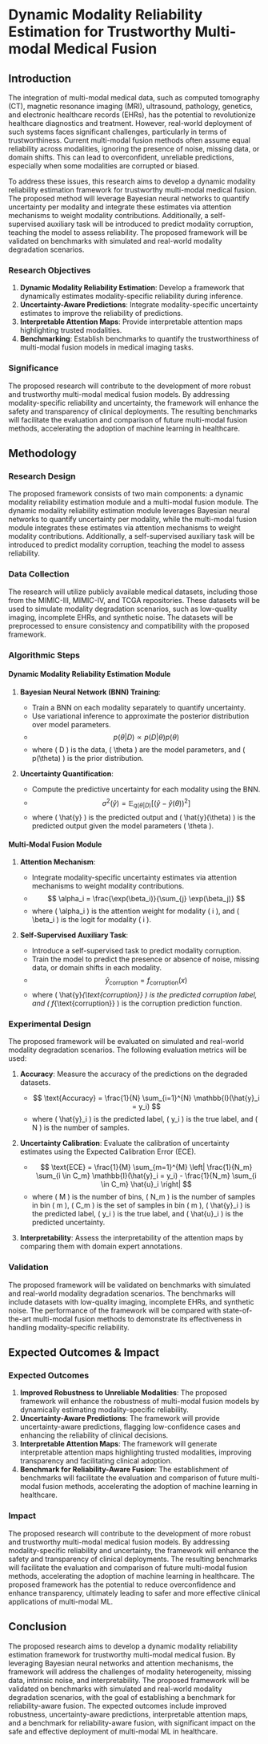 # Dynamic Modality Reliability Estimation for Trustworthy Multi-modal Medical Fusion

## Introduction

The integration of multi-modal medical data, such as computed tomography (CT), magnetic resonance imaging (MRI), ultrasound, pathology, genetics, and electronic healthcare records (EHRs), has the potential to revolutionize healthcare diagnostics and treatment. However, real-world deployment of such systems faces significant challenges, particularly in terms of trustworthiness. Current multi-modal fusion methods often assume equal reliability across modalities, ignoring the presence of noise, missing data, or domain shifts. This can lead to overconfident, unreliable predictions, especially when some modalities are corrupted or biased.

To address these issues, this research aims to develop a dynamic modality reliability estimation framework for trustworthy multi-modal medical fusion. The proposed method will leverage Bayesian neural networks to quantify uncertainty per modality and integrate these estimates via attention mechanisms to weight modality contributions. Additionally, a self-supervised auxiliary task will be introduced to predict modality corruption, teaching the model to assess reliability. The proposed framework will be validated on benchmarks with simulated and real-world modality degradation scenarios.

### Research Objectives

1. **Dynamic Modality Reliability Estimation**: Develop a framework that dynamically estimates modality-specific reliability during inference.
2. **Uncertainty-Aware Predictions**: Integrate modality-specific uncertainty estimates to improve the reliability of predictions.
3. **Interpretable Attention Maps**: Provide interpretable attention maps highlighting trusted modalities.
4. **Benchmarking**: Establish benchmarks to quantify the trustworthiness of multi-modal fusion models in medical imaging tasks.

### Significance

The proposed research will contribute to the development of more robust and trustworthy multi-modal medical fusion models. By addressing modality-specific reliability and uncertainty, the framework will enhance the safety and transparency of clinical deployments. The resulting benchmarks will facilitate the evaluation and comparison of future multi-modal fusion methods, accelerating the adoption of machine learning in healthcare.

## Methodology

### Research Design

The proposed framework consists of two main components: a dynamic modality reliability estimation module and a multi-modal fusion module. The dynamic modality reliability estimation module leverages Bayesian neural networks to quantify uncertainty per modality, while the multi-modal fusion module integrates these estimates via attention mechanisms to weight modality contributions. Additionally, a self-supervised auxiliary task will be introduced to predict modality corruption, teaching the model to assess reliability.

### Data Collection

The research will utilize publicly available medical datasets, including those from the MIMIC-III, MIMIC-IV, and TCGA repositories. These datasets will be used to simulate modality degradation scenarios, such as low-quality imaging, incomplete EHRs, and synthetic noise. The datasets will be preprocessed to ensure consistency and compatibility with the proposed framework.

### Algorithmic Steps

#### Dynamic Modality Reliability Estimation Module

1. **Bayesian Neural Network (BNN) Training**:
   - Train a BNN on each modality separately to quantify uncertainty.
   - Use variational inference to approximate the posterior distribution over model parameters.
   - $$ p(\theta | D) \propto p(D | \theta) p(\theta) $$
   - where \( D \) is the data, \( \theta \) are the model parameters, and \( p(\theta) \) is the prior distribution.

2. **Uncertainty Quantification**:
   - Compute the predictive uncertainty for each modality using the BNN.
   - $$ \sigma^2(\hat{y}) = \mathbb{E}_{q(\theta | D)} \left[ (\hat{y} - \hat{y}(\theta))^2 \right] $$
   - where \( \hat{y} \) is the predicted output and \( \hat{y}(\theta) \) is the predicted output given the model parameters \( \theta \).

#### Multi-Modal Fusion Module

1. **Attention Mechanism**:
   - Integrate modality-specific uncertainty estimates via attention mechanisms to weight modality contributions.
   - $$ \alpha_i = \frac{\exp(\beta_i)}{\sum_{j} \exp(\beta_j)} $$
   - where \( \alpha_i \) is the attention weight for modality \( i \), and \( \beta_i \) is the logit for modality \( i \).

2. **Self-Supervised Auxiliary Task**:
   - Introduce a self-supervised task to predict modality corruption.
   - Train the model to predict the presence or absence of noise, missing data, or domain shifts in each modality.
   - $$ \hat{y}_{\text{corruption}} = f_{\text{corruption}}(x) $$
   - where \( \hat{y}_{\text{corruption}} \) is the predicted corruption label, and \( f_{\text{corruption}} \) is the corruption prediction function.

### Experimental Design

The proposed framework will be evaluated on simulated and real-world modality degradation scenarios. The following evaluation metrics will be used:

1. **Accuracy**: Measure the accuracy of the predictions on the degraded datasets.
   - $$ \text{Accuracy} = \frac{1}{N} \sum_{i=1}^{N} \mathbb{I}(\hat{y}_i = y_i) $$
   - where \( \hat{y}_i \) is the predicted label, \( y_i \) is the true label, and \( N \) is the number of samples.

2. **Uncertainty Calibration**: Evaluate the calibration of uncertainty estimates using the Expected Calibration Error (ECE).
   - $$ \text{ECE} = \frac{1}{M} \sum_{m=1}^{M} \left| \frac{1}{N_m} \sum_{i \in C_m} \mathbb{I}(\hat{y}_i = y_i) - \frac{1}{N_m} \sum_{i \in C_m} \hat{u}_i \right| $$
   - where \( M \) is the number of bins, \( N_m \) is the number of samples in bin \( m \), \( C_m \) is the set of samples in bin \( m \), \( \hat{y}_i \) is the predicted label, \( y_i \) is the true label, and \( \hat{u}_i \) is the predicted uncertainty.

3. **Interpretability**: Assess the interpretability of the attention maps by comparing them with domain expert annotations.

### Validation

The proposed framework will be validated on benchmarks with simulated and real-world modality degradation scenarios. The benchmarks will include datasets with low-quality imaging, incomplete EHRs, and synthetic noise. The performance of the framework will be compared with state-of-the-art multi-modal fusion methods to demonstrate its effectiveness in handling modality-specific reliability.

## Expected Outcomes & Impact

### Expected Outcomes

1. **Improved Robustness to Unreliable Modalities**: The proposed framework will enhance the robustness of multi-modal fusion models by dynamically estimating modality-specific reliability.
2. **Uncertainty-Aware Predictions**: The framework will provide uncertainty-aware predictions, flagging low-confidence cases and enhancing the reliability of clinical decisions.
3. **Interpretable Attention Maps**: The framework will generate interpretable attention maps highlighting trusted modalities, improving transparency and facilitating clinical adoption.
4. **Benchmark for Reliability-Aware Fusion**: The establishment of benchmarks will facilitate the evaluation and comparison of future multi-modal fusion methods, accelerating the adoption of machine learning in healthcare.

### Impact

The proposed research will contribute to the development of more robust and trustworthy multi-modal medical fusion models. By addressing modality-specific reliability and uncertainty, the framework will enhance the safety and transparency of clinical deployments. The resulting benchmarks will facilitate the evaluation and comparison of future multi-modal fusion methods, accelerating the adoption of machine learning in healthcare. The proposed framework has the potential to reduce overconfidence and enhance transparency, ultimately leading to safer and more effective clinical applications of multi-modal ML.

## Conclusion

The proposed research aims to develop a dynamic modality reliability estimation framework for trustworthy multi-modal medical fusion. By leveraging Bayesian neural networks and attention mechanisms, the framework will address the challenges of modality heterogeneity, missing data, intrinsic noise, and interpretability. The proposed framework will be validated on benchmarks with simulated and real-world modality degradation scenarios, with the goal of establishing a benchmark for reliability-aware fusion. The expected outcomes include improved robustness, uncertainty-aware predictions, interpretable attention maps, and a benchmark for reliability-aware fusion, with significant impact on the safe and effective deployment of multi-modal ML in healthcare.